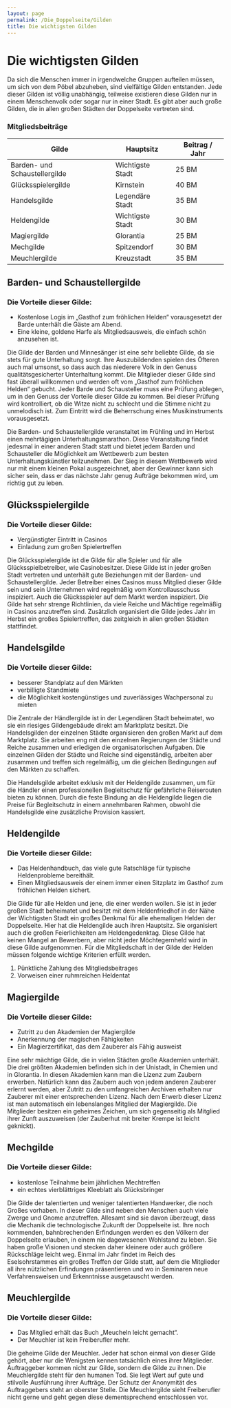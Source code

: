 ```yaml
---
layout: page
permalink: /Die_Doppelseite/Gilden
title: Die wichtigsten Gilden
---
```


# Die wichtigsten Gilden

Da sich die Menschen immer in irgendwelche Gruppen aufteilen müssen, um sich von dem Pöbel abzuheben, sind vielfältige Gilden entstanden. Jede dieser Gilden ist völlig unabhängig, teilweise existieren diese Gilden nur in einem Menschenvolk oder sogar nur in einer Stadt. Es gibt aber auch große Gilden, die in allen großen Städten der Doppelseite vertreten sind.

### Mitgliedsbeiträge

<table>
<thead>
<tr><th>Gilde</th><th>Hauptsitz</th><th>Beitrag / Jahr</th></tr>
</thead>
<tbody>
<tr><td>Barden- und Schaustellergilde</td><td>Wichtigste Stadt</td><td>25 BM</td></tr>
<tr><td>Glücksspielergilde</td><td>Kirnstein</td><td>40 BM</td></tr>
<tr><td>Handelsgilde</td><td>Legendäre Stadt</td><td>35 BM</td></tr>
<tr><td>Heldengilde</td><td>Wichtigste Stadt</td><td>30 BM</td></tr>
<tr><td>Magiergilde</td><td>Glorantia</td><td>25 BM</td></tr>
<tr><td>Mechgilde</td><td>Spitzendorf</td><td>30 BM</td></tr>
<tr><td>Meuchlergilde</td><td>Kreuzstadt</td><td>35 BM</td></tr>
</tbody>
</table>

## Barden- und Schaustellergilde

### Die Vorteile dieser Gilde:

- Kostenlose Logis im &bdquo;Gasthof zum fröhlichen Helden&ldquo; vorausgesetzt der Barde unterhält die Gäste am Abend.
- Eine kleine, goldene Harfe als Mitgliedsausweis, die einfach schön anzusehen ist.

Die Gilde der Barden und Minnesänger ist eine sehr beliebte Gilde, da sie stets für gute Unterhaltung sorgt. Ihre Auszubildenden spielen des Öfteren auch mal umsonst, so dass auch das niederere Volk in den Genuss qualitätsgesicherter Unterhaltung kommt. Die Mitglieder dieser Gilde sind fast überall willkommen und werden oft vom &bdquo;Gasthof zum fröhlichen Helden&ldquo; gebucht. Jeder Barde und Schausteller muss eine Prüfung ablegen, um in den Genuss der Vorteile dieser Gilde zu kommen. Bei dieser Prüfung wird kontrolliert, ob die Witze nicht zu schlecht und die Stimme nicht zu unmelodisch ist. Zum Eintritt wird die Beherrschung eines Musikinstruments vorausgesetzt.

Die Barden- und Schaustellergilde veranstaltet im Frühling und im Herbst einen mehrtägigen Unterhaltungsmarathon. Diese Veranstaltung findet jedesmal in einer anderen Stadt statt und bietet jedem Barden und Schausteller die Möglichkeit am Wettbewerb zum besten Unterhaltungskünstler teilzunehmen. Der Sieg in diesem Wettbewerb wird nur mit einem kleinen Pokal ausgezeichnet, aber der Gewinner kann sich sicher sein, dass er das nächste Jahr genug Aufträge bekommen wird, um richtig gut zu leben.

## Glücksspielergilde

### Die Vorteile dieser Gilde:

- Vergünstigter Eintritt in Casinos
- Einladung zum großen Spielertreffen

Die Glücksspielergilde ist die Gilde für alle Spieler und für alle Glücksspielbetreiber, wie Casinobesitzer. Diese Gilde ist in jeder großen Stadt vertreten und unterhält gute Beziehungen mit der Barden- und Schaustellergilde. Jeder Betreiber eines Casinos muss Mitglied dieser Gilde sein und sein Unternehmen wird regelmäßig vom Kontrollausschuss inspiziert. Auch die Glücksspieler auf dem Markt werden inspiziert. Die Gilde hat sehr strenge Richtlinien, da viele Reiche und Mächtige regelmäßig in Casinos anzutreffen sind. Zusätzlich organisiert die Gilde jedes Jahr im Herbst ein großes Spielertreffen, das zeitgleich in allen großen Städten stattfindet.

## Handelsgilde

### Die Vorteile dieser Gilde:

- besserer Standplatz auf den Märkten
- verbilligte Standmiete
- die Möglichkeit kostengünstiges und zuverlässiges Wachpersonal zu mieten

Die Zentrale der Händlergilde ist in der Legendären Stadt beheimatet, wo sie ein riesiges Gildengebäude direkt am Marktplatz besitzt. Die Handelsgilden der einzelnen Städte organisieren den großen Markt auf dem Marktplatz. Sie arbeiten eng mit den einzelnen Regierungen der Städte und Reiche zusammen und erledigen die organisatorischen Aufgaben. Die einzelnen Gilden der Städte und Reiche sind eigenständig, arbeiten aber zusammen und treffen sich regelmäßig, um die gleichen Bedingungen auf den Märkten zu schaffen.

Die Handelsgilde arbeitet exklusiv mit der Heldengilde zusammen, um für die Händler einen professionellen Begleitschutz für gefährliche Reiserouten bieten zu können. Durch die feste Bindung an die Heldengilde liegen die Preise für Begleitschutz in einem annehmbaren Rahmen, obwohl die Handelsgilde eine zusätzliche Provision kassiert.

## Heldengilde

### Die Vorteile dieser Gilde:

- Das Heldenhandbuch, das viele gute Ratschläge für typische Heldenprobleme bereithält.
- Einen Mitgliedsausweis der einem immer einen Sitzplatz im Gasthof zum fröhlichen Helden sichert.

Die Gilde für alle Helden und jene, die einer werden wollen. Sie ist in jeder großen Stadt beheimatet und besitzt mit dem Heldenfriedhof in der Nähe der Wichtigsten Stadt ein großes Denkmal für alle ehemaligen Helden der Doppelseite. Hier hat die Heldengilde auch ihren Hauptsitz. Sie organisiert auch die großen Feierlichkeiten am Heldengedenktag. Diese Gilde hat keinen Mangel an Bewerbern, aber nicht jeder Möchtegernheld wird in diese Gilde aufgenommen. Für die Mitgliedschaft in der Gilde der Helden müssen folgende wichtige Kriterien erfüllt werden.

1. Pünktliche Zahlung des Mitgliedsbeitrages
2. Vorweisen einer ruhmreichen Heldentat

## Magiergilde

### Die Vorteile dieser Gilde:

- Zutritt zu den Akademien der Magiergilde
- Anerkennung der magischen Fähigkeiten
- Ein Magierzertifikat, das dem Zauberer als Fähig ausweist

Eine sehr mächtige Gilde, die in vielen Städten große Akademien unterhält. Die drei größten Akademien befinden sich in der Unistadt, in Chemien und in Glorantia. In diesen Akademien kann man die Lizenz zum Zaubern erwerben. Natürlich kann das Zaubern auch von jedem anderen Zauberer erlernt werden, aber Zutritt zu den umfangreichen Archiven erhalten nur Zauberer mit einer entsprechenden Lizenz. Nach dem Erwerb dieser Lizenz ist man automatisch ein lebenslanges Mitglied der Magiergilde. Die Mitglieder besitzen ein geheimes Zeichen, um sich gegenseitig als Mitglied ihrer Zunft auszuweisen (der Zauberhut mit breiter Krempe ist leicht geknickt).

## Mechgilde

### Die Vorteile dieser Gilde:

- kostenlose Teilnahme beim jährlichen Mechtreffen
- ein echtes vierblättriges Kleeblatt als Glücksbringer

Die Gilde der talentierten und weniger talentierten Handwerker, die noch Großes vorhaben. In dieser Gilde sind neben den Menschen auch viele Zwerge und Gnome anzutreffen. Allesamt sind sie davon überzeugt, dass die Mechanik die technologische Zukunft der Doppelseite ist. Ihre noch kommenden, bahnbrechenden Erfindungen werden es den Völkern der Doppelseite erlauben, in einem nie dagewesenen Wohlstand zu leben. Sie haben große Visionen und stecken daher kleinere oder auch größere Rückschläge leicht weg. Einmal im Jahr findet im Reich des Eselsohrstammes ein großes Treffen der Gilde statt, auf dem die Mitglieder all ihre nützlichen Erfindungen präsentieren und wo in Seminaren neue Verfahrensweisen und Erkenntnisse ausgetauscht werden.

## Meuchlergilde

### Die Vorteile dieser Gilde:

- Das Mitglied erhält das Buch &bdquo;Meucheln leicht gemacht&ldquo;.
- Der Meuchler ist kein Freiberufler mehr.

Die geheime Gilde der Meuchler. Jeder hat schon einmal von dieser Gilde gehört, aber nur die Wenigsten kennen tatsächlich eines ihrer Mitglieder. Auftraggeber kommen nicht zur Gilde, sondern die Gilde zu ihnen. Die Meuchlergilde steht für den humanen Tod. Sie legt Wert auf gute und stilvolle Ausführung ihrer Aufträge. Der Schutz der Anonymität des Auftraggebers steht an oberster Stelle. Die Meuchlergilde sieht Freiberufler nicht gerne und geht gegen diese dementsprechend entschlossen vor.
